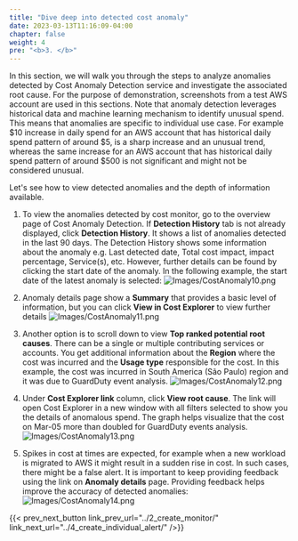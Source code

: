 ```yaml
---
title: "Dive deep into detected cost anomaly"
date: 2023-03-13T11:16:09-04:00
chapter: false
weight: 4
pre: "<b>3. </b>"
---
```


In this section, we will walk you through the steps to analyze anomalies detected by Cost Anomaly Detection service and investigate the associated root cause. For the purpose of demonstration, screenshots from a test AWS account are used in this sections. Note that anomaly detection leverages historical data and machine learning mechanism to identify unusual spend. This means that anomalies are specific to individual use case. For example $10 increase in daily spend for an AWS account that has historical daily spend pattern of around $5, is a sharp increase and an unusual trend, whereas the same increase for an AWS account that has historical daily spend pattern of around $500 is not significant and might not be considered unusual. 

Let's see how to view detected anomalies and the depth of information available.

1. To view the anomalies detected by cost monitor, go to the overview page of Cost Anomaly Detection. If **Detection History** tab is not already displayed, click **Detection History**. It shows a list of anomalies detected in the last 90 days. The Detection History shows some information about the anomaly e.g. Last detected date, Total cost impact, impact percentage, Service(s), etc. However, further details can be found by clicking the start date of the anomaly. In the following example, the start date of the latest anomaly is selected:
![Images/CostAnomaly10.png](/Cost/200_6_Cost_Anomaly_Detection/Images/cost_anomaly_10.png?classes=lab_picture_small)

2. Anomaly details page show a **Summary** that provides a basic level of information, but you can click **View in Cost Explorer** to view further details
![Images/CostAnomaly11.png](/Cost/200_6_Cost_Anomaly_Detection/Images/cost_anomaly_11.png?classes=lab_picture_small)

3. Another option is to scroll down to view **Top ranked potential root causes**. There can be a single or multiple contributing services or accounts. You get additional information about the **Region** where the cost was incurred and the **Usage type** responsible for the cost. In this example, the cost was incurred in South America (São Paulo) region and it was due to GuardDuty event analysis. 
![Images/CostAnomaly12.png](/Cost/200_6_Cost_Anomaly_Detection/Images/cost_anomaly_12.png?classes=lab_picture_small)

4. Under **Cost Explorer link** column, click **View root cause**. The link will open Cost Explorer in a new window with all filters selected to show you the details of anomalous spend. The graph helps visualize that the cost on Mar-05 more than doubled for GuardDuty events analysis. 
![Images/CostAnomaly13.png](/Cost/200_6_Cost_Anomaly_Detection/Images/cost_anomaly_13.png?classes=lab_picture_small)

5. Spikes in cost at times are expected, for example when a new workload is migrated to AWS it might result in a sudden rise in cost. In such cases, there might be a false alert. It is important to keep providing feedback using the link on **Anomaly details** page. Providing feedback helps improve the accuracy of detected anomalies:
![Images/CostAnomaly14.png](/Cost/200_6_Cost_Anomaly_Detection/Images/cost_anomaly_14.png?classes=lab_picture_small)


{{< prev_next_button link_prev_url="../2_create_monitor/" link_next_url="../4_create_individual_alert/" />}}